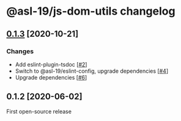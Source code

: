 # @asl-19/js-dom-utils changelog

## [0.1.3](https://github.com/ASL-19/js-dom-utils/issues?q=is%3Aclosed+milestone%3A0.1.3) [2020-10-21]

### Changes

- Add eslint-plugin-tsdoc [[#2](https://github.com/ASL-19/js-dom-utils/pull/2)]
- Switch to @asl-19/eslint-config, upgrade dependencies [[#4](https://github.com/ASL-19/js-dom-utils/pull/4)]
- Upgrade dependencies [[#6](https://github.com/ASL-19/js-dom-utils/pull/6)]

## 0.1.2 [2020-06-02]

First open-source release
